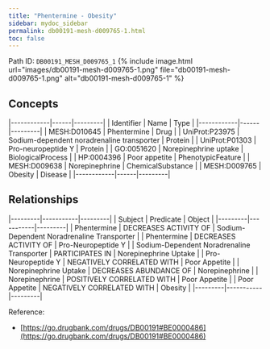 ```yaml
---
title: "Phentermine - Obesity"
sidebar: mydoc_sidebar
permalink: db00191-mesh-d009765-1.html
toc: false 
---
```



Path ID: `DB00191_MESH_D009765_1`
{% include image.html url="images/db00191-mesh-d009765-1.png" file="db00191-mesh-d009765-1.png" alt="db00191-mesh-d009765-1" %}

## Concepts

|------------|------|---------|
| Identifier | Name | Type    |
|------------|------|---------|
| MESH:D010645 | Phentermine | Drug |
| UniProt:P23975 | Sodium-dependent noradrenaline transporter | Protein |
| UniProt:P01303 | Pro-neuropeptide Y | Protein |
| GO:0051620 | Norepinephrine uptake | BiologicalProcess |
| HP:0004396 | Poor appetite | PhenotypicFeature |
| MESH:D009638 | Norepinephrine | ChemicalSubstance |
| MESH:D009765 | Obesity | Disease |
|------------|------|---------|

## Relationships

|---------|-----------|---------|
| Subject | Predicate | Object  |
|---------|-----------|---------|
| Phentermine | DECREASES ACTIVITY OF | Sodium-Dependent Noradrenaline Transporter |
| Phentermine | DECREASES ACTIVITY OF | Pro-Neuropeptide Y |
| Sodium-Dependent Noradrenaline Transporter | PARTICIPATES IN | Norepinephrine Uptake |
| Pro-Neuropeptide Y | NEGATIVELY CORRELATED WITH | Poor Appetite |
| Norepinephrine Uptake | DECREASES ABUNDANCE OF | Norepinephrine |
| Norepinephrine | POSITIVELY CORRELATED WITH | Poor Appetite |
| Poor Appetite | NEGATIVELY CORRELATED WITH | Obesity |
|---------|-----------|---------|

Reference: 
  - [https://go.drugbank.com/drugs/DB00191#BE0000486](https://go.drugbank.com/drugs/DB00191#BE0000486)
